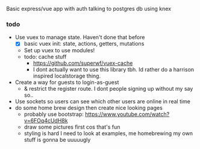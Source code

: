 Basic express/vue app with auth talking to postgres db using knex

### todo
- Use vuex to manage state. Haven't done that before
  - [x] basic vuex init: state, actions, getters, mutations
  - Set up vuex to use modules!
  - todo: cache stuff
    - https://github.com/superwf/vuex-cache
    - I dont actually want to use this library tbh. Id rather do a harrison inspired localstorage thing.
- Create a way for guests to login-as-guest
  - & restrict the register route. I dont people signing up without my say so..
- Use sockets so users can see which other users are online in real time
- do some home brew design then create nice looking pages
  - probably use bootstrap: https://www.youtube.com/watch?v=6FOq4cUdH8k
  - draw some pictures first cos that's fun
  - styling is hard I need to look at examples, me homebrewing my own stuff is gonna be uuuuugly
